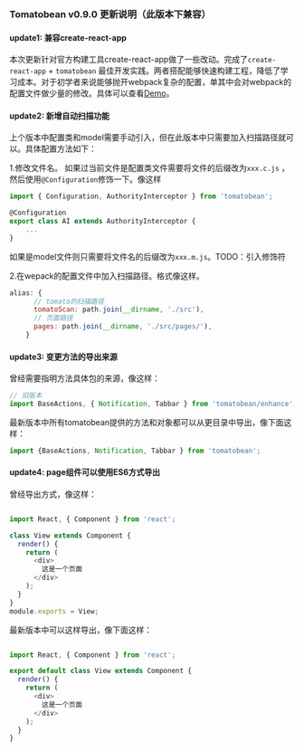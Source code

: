 ### Tomatobean v0.9.0 更新说明（此版本下兼容）

#### update1: 兼容create-react-app
本次更新针对官方构建工具create-react-app做了一些改动。完成了`create-react-app` + `tomatobean` 最佳开发实践。两者搭配能够快速构建工程，降低了学习成本。对于初学者来说能够抛开webpack复杂的配置，单其中会对webpack的配置文件做少量的修改。具体可以查看[Demo](https://github.com/VonCheng/TBExample)。
#### update2: 新增自动扫描功能
上个版本中配置类和model需要手动引入，但在此版本中只需要加入扫描路径就可以。具体配置方法如下：

1.修改文件名。
如果过当前文件是配置类文件需要将文件的后缀改为`xxx.c.js` ，然后使用`@Configuration`修饰一下。像这样

``` js
import { Configuration, AuthorityInterceptor } from 'tomatobean';

@Configuration
export class AI extends AuthorityInterceptor {
    ...
}
```

如果是model文件则只需要将文件名的后缀改为`xxx.m.js`。TODO：引入修饰符

2.在wepack的配置文件中加入扫描路径。格式像这样。

``` js
alias: {
      // tomato的扫描路径
      tomatoScan: path.join(__dirname, './src'),
      // 页面路径
      pages: path.join(__dirname, './src/pages/'),      
    }
```
#### update3: 变更方法的导出来源

曾经需要指明方法具体包的来源，像这样：

``` js
// 旧版本
import BaseActions, { Notification, Tabbar } from 'tomatobean/enhance';
```
最新版本中所有tomatobean提供的方法和对象都可以从更目录中导出，像下面这样：

``` js
import {BaseActions, Notification, Tabbar } from 'tomatobean';
```
#### update4: page组件可以使用ES6方式导出

曾经导出方式，像这样：

``` js

import React, { Component } from 'react';

class View extends Component {
  render() {
    return (
      <div>
        这是一个页面
      </div>
    );
  }
}
module.exports = View;

```
最新版本中可以这样导出，像下面这样：

``` js

import React, { Component } from 'react';

export default class View extends Component {
  render() {
    return (
      <div>
        这是一个页面
      </div>
    );
  }
}

```



